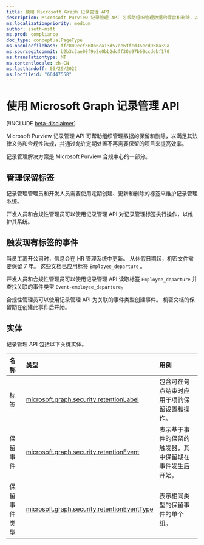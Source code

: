 ```yaml
---
title: 使用 Microsoft Graph 记录管理 API
description: Microsoft Purview 记录管理 API 可帮助组织管理数据的保留和删除，以满足其法律义务和合规性法规，并通过允许定期处置不再需要保留的项目来提高效率。
ms.localizationpriority: medium
author: sseth-msft
ms.prod: compliance
doc_type: conceptualPageType
ms.openlocfilehash: ffc809ecf368b6ca13d57ee6ffcd36ecd958a39a
ms.sourcegitcommit: b2b3c3ae00f9e2e0bb2dcff30e97b60ccdebf170
ms.translationtype: MT
ms.contentlocale: zh-CN
ms.lasthandoff: 06/29/2022
ms.locfileid: "66447558"
---
```

# <a name="use-the-microsoft-graph-records-management-apis"></a>使用 Microsoft Graph 记录管理 API

[!INCLUDE [beta-disclaimer](../../includes/beta-disclaimer.md)]

Microsoft Purview 记录管理 API 可帮助组织管理数据的保留和删除，以满足其法律义务和合规性法规，并通过允许定期处置不再需要保留的项目来提高效率。

记录管理解决方案是 Microsoft Purview 合规中心的一部分。

## <a name="manage-retention-labels"></a>管理保留标签
记录管理管理员和开发人员需要使用定期创建、更新和删除的标签来维护记录管理系统。

开发人员和合规性管理员可以使用记录管理 API 对记录管理标签执行操作，以维护其系统。

## <a name="trigger-events-for-an-existing-label"></a>触发现有标签的事件
当员工离开公司时，信息会在 HR 管理系统中更新。 从休假日期起，机密文件需要保留 7 年。 这些文档已应用标签 `Employee_departure` 。

开发人员和合规性管理员可以使用记录管理 API 读取标签 `Employee_departure` 并查找关联的事件类型 `Event-employee_departure`。

合规性管理员可以使用记录管理 API 为关联的事件类型创建事件。 机密文档的保留期在创建此事件后开始。

## <a name="entities"></a>实体
记录管理 API 包括以下关键实体。

| 名称 | 类型       | 用例 |
|:-|:-|:-|
| 标签 | [microsoft.graph.security.retentionLabel](../resources/security-retentionlabel.md) | 包含可在句点结束时应用于项的保留设置和操作。 |
| 保留事件 | [microsoft.graph.security.retentionEvent](../resources/security-retentionevent.md) | 表示基于事件的保留的触发器，其中保留期在事件发生后开始。 |
| 保留事件类型 | [microsoft.graph.security.retentionEventType](../resources/security-retentioneventtype.md) | 表示相同类型的保留事件的单个组。 |
